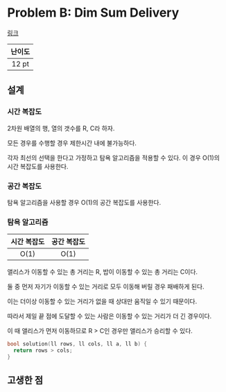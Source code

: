 # Problem B: Dim Sum Delivery

[링크](https://www.facebook.com/codingcompetitions/hacker-cup/2022/round-2/problems/B)

| 난이도 |
| :----: |
| 12 pt  |

## 설계

### 시간 복잡도

2차원 배열의 행, 열의 갯수를 R, C라 하자.

모든 경우를 수행할 경우 제한시간 내에 불가능하다.

각자 최선의 선택을 한다고 가정하고 탐욕 알고리즘을 적용할 수 있다. 이 경우 O(1)의 시간 복잡도를 사용한다.

### 공간 복잡도

탐욕 알고리즘을 사용할 경우 O(1)의 공간 복잡도를 사용한다.

### 탐욕 알고리즘

| 시간 복잡도 | 공간 복잡도 |
| :---------: | :---------: |
|    O(1)     |    O(1)     |

앨리스가 이동할 수 있는 총 거리는 R, 밥이 이동할 수 있는 총 거리는 C이다.

둘 중 먼저 자기가 이동할 수 있는 거리로 모두 이동해 버릴 경우 패배하게 된다.

이는 더이상 이동할 수 있는 거리가 없을 때 상대만 움직일 수 있기 때문이다.

따라서 제일 끝 점에 도달할 수 있는 사람은 이동할 수 있는 거리가 더 긴 경우이다.

이 때 앨리스가 먼저 이동하므로 R > C인 경우만 앨리스가 승리할 수 있다.

```cpp
bool solution(ll rows, ll cols, ll a, ll b) {
  return rows > cols;
}
```

## 고생한 점
